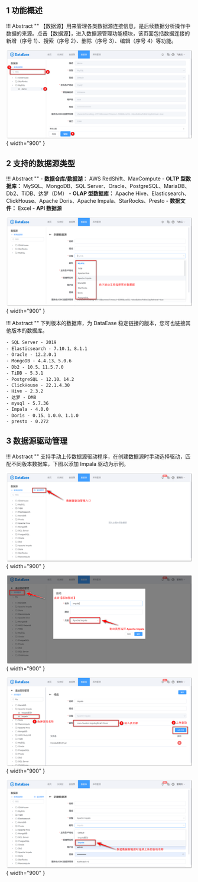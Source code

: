 ## 1 功能概述

!!! Abstract ""
    【数据源】用来管理各类数据源连接信息，是后续数据分析操作中数据的来源。点击【数据源】，进入数据源管理功能模块，该页面包括数据连接的新增（序号 1）、搜索（序号 2）、删除（序号 3）、编辑（序号 4）等功能。

![数据源](../img/datasource_configuration/数据源管理页面.png){ width="900" }

## 2 支持的数据源类型

!!! Abstract ""
    - **数据仓库/数据湖：** AWS RedShift、MaxCompute
    - **OLTP 型数据库：** MySQL、MongoDB、SQL Server、Oracle、PostgreSQL、MariaDB、Db2、TiDB、达梦（DM）
    - **OLAP 型数据库：** Apache Hive、Elasticsearch、ClickHouse、Apache Doris、Apache Impala、StarRocks、Presto
    - **数据文件：** Excel
    - **API 数据源**

![支持的数据源类型](../img/datasource_configuration/支持的数据源类型.png){ width="900" }

!!! Abstract ""
    下列版本的数据库，为 DataEase 稳定链接的版本，您可也链接其他版本的数据库。

    - SQL Server - 2019
    - Elasticsearch - 7.10.1、8.1.1
    - Oracle - 12.2.0.1
    - MongoDB - 4.4.13、5.0.6
    - Db2 - 10.5、11.5.7.0
    - TiDB - 5.3.1
    - PostgreSQL - 12.10、14.2
    - ClickHouse - 22.1.4.30
    - Hive - 2.3.2
    - 达梦 - DM8
    - mysql - 5.7.36
    - Impala - 4.0.0
    - Doris - 0.15、1.0.0、1.1.0
    - presto - 0.272

## 3 数据源驱动管理

!!! Abstract ""
    支持手动上传数据源驱动程序，在创建数据源时手动选择驱动，匹配不同版本数据库，下图以添加 Impala 驱动为示例。

![数据源驱动管理入口](../img/datasource_configuration/数据源驱动管理入口.png){ width="900" }

![数据源管理_添加驱动](../img/datasource_configuration/数据源管理_添加驱动.png){ width="900" }

![上传驱动](../img/datasource_configuration/上传驱动.png){ width="900" }

![选择上传的驱动](../img/datasource_configuration/选择上传的驱动.png){ width="900" }
